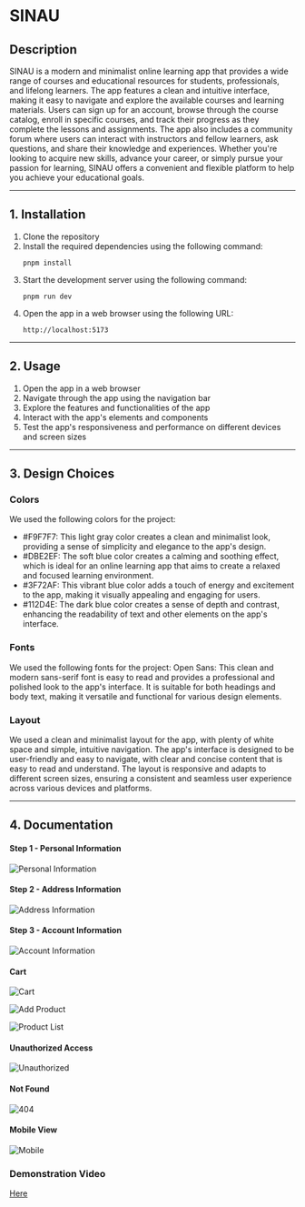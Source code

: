 # SINAU

## Description

SINAU is a modern and minimalist online learning app that provides a wide range of courses and educational resources for students, professionals, and lifelong learners. The app features a clean and intuitive interface, making it easy to navigate and explore the available courses and learning materials. Users can sign up for an account, browse through the course catalog, enroll in specific courses, and track their progress as they complete the lessons and assignments. The app also includes a community forum where users can interact with instructors and fellow learners, ask questions, and share their knowledge and experiences. Whether you're looking to acquire new skills, advance your career, or simply pursue your passion for learning, SINAU offers a convenient and flexible platform to help you achieve your educational goals.

---

## 1. Installation

1. Clone the repository
2. Install the required dependencies using the following command:
   ```
   pnpm install
   ```
3. Start the development server using the following command:
   ```
   pnpm run dev
   ```
4. Open the app in a web browser using the following URL:
   ```
   http://localhost:5173
   ```

---

## 2. Usage

1. Open the app in a web browser
2. Navigate through the app using the navigation bar
3. Explore the features and functionalities of the app
4. Interact with the app's elements and components
5. Test the app's responsiveness and performance on different devices and screen sizes

---

## 3. Design Choices

### Colors

We used the following colors for the project:

- #F9F7F7: This light gray color creates a clean and minimalist look, providing a sense of simplicity and elegance to the app's design.
- #DBE2EF: The soft blue color creates a calming and soothing effect, which is ideal for an online learning app that aims to create a relaxed and focused learning environment.
- #3F72AF: This vibrant blue color adds a touch of energy and excitement to the app, making it visually appealing and engaging for users.
- #112D4E: The dark blue color creates a sense of depth and contrast, enhancing the readability of text and other elements on the app's interface.

### Fonts

We used the following fonts for the project:
Open Sans: This clean and modern sans-serif font is easy to read and provides a professional and polished look to the app's interface. It is suitable for both headings and body text, making it versatile and functional for various design elements.

### Layout

We used a clean and minimalist layout for the app, with plenty of white space and simple, intuitive navigation. The app's interface is designed to be user-friendly and easy to navigate, with clear and concise content that is easy to read and understand. The layout is responsive and adapts to different screen sizes, ensuring a consistent and seamless user experience across various devices and platforms.

---

## 4. Documentation

#### Step 1 - Personal Information

![Personal Information](./public/docs/doc-1.png)

#### Step 2 - Address Information

![Address Information](./public/docs/doc-2.png)

#### Step 3 - Account Information

![Account Information](./public/docs/doc-3.png)

#### Cart

![Cart](./public/docs/doc-5.png)

![Add Product](./public/docs/doc-6.png)

![Product List](./public/docs/doc-7.png)

#### Unauthorized Access

![Unauthorized](./public/docs/doc-8.png)

#### Not Found

![404](./public/docs/doc-9.png)

#### Mobile View

![Mobile](./public/docs/doc-4.png)

### Demonstration Video

[Here](https://drive.google.com/file/d/1EsVdf0iCKhtCx6Y0KEo_P2AZeqUYHT5V/view?usp=sharing)
